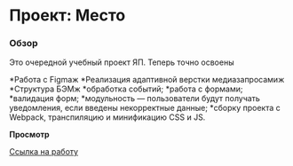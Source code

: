 # Проект: Место

### Обзор

Это очередной учебный проект ЯП. Теперь точно освоены

*Работа с Figmaж
*Реализация адаптивной верстки медиазапросамиж
*Структура БЭМж
*обработка событий;
*работа с формами;
*валидация форм;
*модульность — пользователи будут получать уведомления, если введены некорректные данные;
*сборку проекта с Webpack, транспиляцию и минификацию CSS и JS.

**Просмотр**

 [Ссылка на работу](https://polinaru.github.io/mesto-project)
